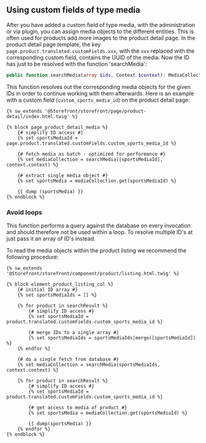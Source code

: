 ## Using custom fields of type media

After you have added a custom field of type media, with the administration or via plugin, you can assign media objects to the different entities.
This is often used for products add more images to the product detail page.
In the product detail page template, the key `page.product.translated.customFields.xxx`, with the `xxx` replaced with the corresponding custom field, contains the UUID of the media.
Now the ID has just to be resolved with the function 'searchMedia':

```php
public function searchMedia(array $ids, Context $context): MediaCollection { ... }
```

This function resolves out the corresponding media objects for the given IDs in order to continue working with them afterwards.
Here is an example with a custom field (`custom_sports_media_id`) on the product detail page:

```twig
{% sw_extends '@Storefront/storefront/page/product-detail/index.html.twig' %}

{% block page_product_detail_media %}
    {# simplify ID access #}
    {% set sportsMediaId = page.product.translated.customFields.custom_sports_media_id %}

    {# fetch media as batch - optimized for performance #}
    {% set mediaCollection = searchMedia([sportsMediaId], context.context) %}

    {# extract single media object #}
    {% set sportsMedia = mediaCollection.get(sportsMediaId) %}

    {{ dump (sportsMedia) }}
{% endblock %}
```

### Avoid loops

This function performs a query against the database on every invocation and should therefore not be used within a loop.
To resolve multiple ID's at just pass it an  array of ID's instead.

To read the media objects within the product listing we recommend the following procedure:

```twig
{% sw_extends '@Storefront/storefront/component/product/listing.html.twig' %}

{% block element_product_listing_col %}
    {# initial ID array #}
    {% set sportsMediaIds = [] %}

    {% for product in searchResult %}
        {# simplify ID access #}
        {% set sportsMediaId = product.translated.customFields.custom_sports_media_id %}

        {# merge IDs to a single array #}
        {% set sportsMediaIds = sportsMediaIds|merge([sportsMediaId]) %}
    {% endfor %}

    {# do a single fetch from database #}
    {% set mediaCollection = searchMedia(sportsMediaIds, context.context) %}

    {% for product in searchResult %}
        {# simplify ID access #}
        {% set sportsMediaId = product.translated.customFields.custom_sports_media_id %}

        {# get access to media of product #}
        {% set sportsMedia = mediaCollection.get(sportsMediaId) %}

        {{ dump(sportsMedia) }}
    {% endfor %}
{% endblock %}
```
